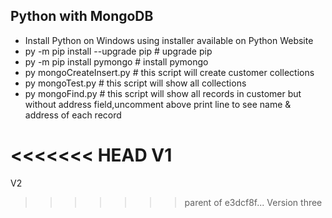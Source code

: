 Python with MongoDB 
---
- Install Python on Windows using installer available on Python Website
- py -m pip install --upgrade pip  # upgrade pip
- py -m pip install pymongo   # install pymongo
- py mongoCreateInsert.py   # this script will create customer collections
- py mongoTest.py #  this script will show all collections
- py mongoFind.py # this script will show all records in customer but without address field,uncomment above print line to see name & address of each record 



<<<<<<< HEAD
V1
=======
V2
>>>>>>> parent of e3dcf8f... Version three
